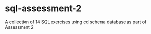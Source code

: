 # sql-assessment-2
A collection of 14 SQL exercises using cd schema database as part of Assessment 2
